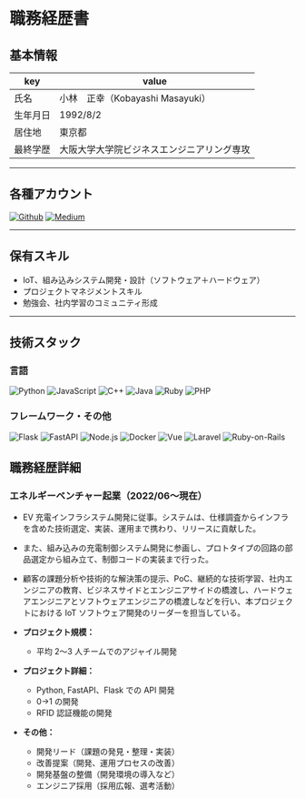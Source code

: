 # 職務経歴書

## 基本情報

| key      | value                                      |
| -------- | ------------------------------------------ |
| 氏名     | 小林　正幸（Kobayashi Masayuki）           |
| 生年月日 | 1992/8/2                                   |
| 居住地   | 東京都                                     |
| 最終学歴 | 大阪大学大学院ビジネスエンジニアリング専攻 |

---

## 各種アカウント

<p>
<a href="https://github.com/kobayashi-masayuki" target="_blank"><img alt="Github" src="https://img.shields.io/badge/kawamataryo-%2312100E.svg?&style=flat-square&logo=Github&logoColor=white" /></a>
<a href="https://qiita.com/kobayashi-masayuki" target="_blank"><img alt="Medium" src="https://img.shields.io/badge/ryo2132-55C500.svg?&style=flat-square&logo=qiita&logoColor=white" /></a>

---

## 保有スキル

- IoT、組み込みシステム開発・設計（ソフトウェア＋ハードウェア）
- プロジェクトマネジメントスキル
- 勉強会、社内学習のコミュニティ形成

---

## 技術スタック

### 言語

<p>
  <img alt="Python" src="https://img.shields.io/badge/-Python-3776AB?style=flat-square&logo=Python&logoColor=white" />
  <img alt="JavaScript" src="https://img.shields.io/badge/-JavaScript-F7DF1E?style=flat-square&logo=JavaScript&logoColor=white" />
  <img alt="C++" src="https://img.shields.io/badge/-C++-00599C?style=flat-square&logo=C%2B%2B&logoColor=white" />
  <img alt="Java" src="https://img.shields.io/badge/-Java-007396?style=flat-square&logo=Java&logoColor=white" />
  <img alt="Ruby" src="https://img.shields.io/badge/-Ruby-CC342D?style=flat-square&logo=Ruby&logoColor=white" />
  <img alt="PHP" src="https://img.shields.io/badge/-PHP-777BB4?style=flat-square&logo=PHP&logoColor=white" />
</p>

### フレームワーク・その他

<p>
  <img alt="Flask" src="https://img.shields.io/badge/-Flask-000000?style=flat-square&logo=Flask&logoColor=white" />
  <img alt="FastAPI" src="https://img.shields.io/badge/-FastAPI-009688?style=flat-square&logo=FastAPI&logoColor=white" />
  <img alt="Node.js" src="https://img.shields.io/badge/-Node.js-339933?style=flat-square&logo=Node.js&logoColor=white" />
  <img alt="Docker" src="https://img.shields.io/badge/-Docker-46a2f1?style=flat-square&logo=docker&logoColor=white" />
  <img alt="Vue" src="https://img.shields.io/badge/-Vue.js-4FC08D?style=flat-square&logo=Vue.js&logoColor=white" />
  <img alt="Laravel" src="https://img.shields.io/badge/-Laravel-FF2D20?style=flat-square&logo=Laravel&logoColor=white" />  
  <img alt="Ruby-on-Rails" src="https://img.shields.io/badge/-Rails-CC0000?style=flat-square&logo=Ruby-on-Rails&logoColor=white" />

## 職務経歴詳細

### エネルギーベンチャー起業（2022/06〜現在）

- EV 充電インフラシステム開発に従事。システムは、仕様調査からインフラを含めた技術選定、実装、運用まで携わり、リリースに貢献した。
- また、組み込みの充電制御システム開発に参画し、プロトタイプの回路の部品選定から組み立て、制御コードの実装まで行った。
- 顧客の課題分析や技術的な解決策の提示、PoC、継続的な技術学習、社内エンジニアの教育、ビジネスサイドとエンジニアサイドの橋渡し、ハードウェアエンジニアとソフトウェアエンジニアの橋渡しなどを行い、本プロジェクトにおける IoT ソフトウェア開発のリーダーを担当している。

- **プロジェクト規模：**
  - 平均 2〜3 人チームでのアジャイル開発
- **プロジェクト詳細：**
  - Python, FastAPI、Flask での API 開発
  - 0→1 の開発
  - RFID 認証機能の開発
- **その他：**
  - 開発リード（課題の発見・整理・実装）
  - 改善提案（開発、運用プロセスの改善）
  - 開発基盤の整備（開発環境の導入など）
  - エンジニア採用（採用広報、選考活動）
